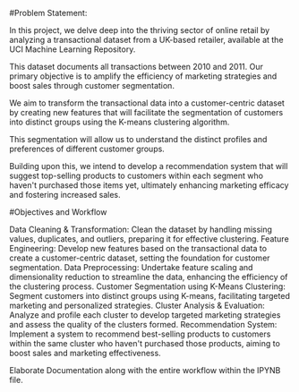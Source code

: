 #Problem Statement:

In this project, we delve deep into the thriving sector of online retail by analyzing a transactional dataset from a UK-based retailer, available at the UCI Machine Learning Repository. 

This dataset documents all transactions between 2010 and 2011. Our primary objective is to amplify the efficiency of marketing strategies and boost sales through customer segmentation. 

We aim to transform the transactional data into a customer-centric dataset by creating new features that will facilitate the segmentation of customers into distinct groups using the K-means clustering algorithm. 

This segmentation will allow us to understand the distinct profiles and preferences of different customer groups. 

Building upon this, we intend to develop a recommendation system that will suggest top-selling products to customers within each segment who haven't purchased those items yet, ultimately enhancing marketing efficacy and fostering increased sales.

#Objectives and Workflow

Data Cleaning & Transformation: Clean the dataset by handling missing values, duplicates, and outliers, preparing it for effective clustering.
Feature Engineering: Develop new features based on the transactional data to create a customer-centric dataset, setting the foundation for customer segmentation.
Data Preprocessing: Undertake feature scaling and dimensionality reduction to streamline the data, enhancing the efficiency of the clustering process.
Customer Segmentation using K-Means Clustering: Segment customers into distinct groups using K-means, facilitating targeted marketing and personalized strategies.
Cluster Analysis & Evaluation: Analyze and profile each cluster to develop targeted marketing strategies and assess the quality of the clusters formed.
Recommendation System: Implement a system to recommend best-selling products to customers within the same cluster who haven't purchased those products, aiming to boost sales and marketing effectiveness.

Elaborate Documentation along with the entire workflow within the IPYNB file.